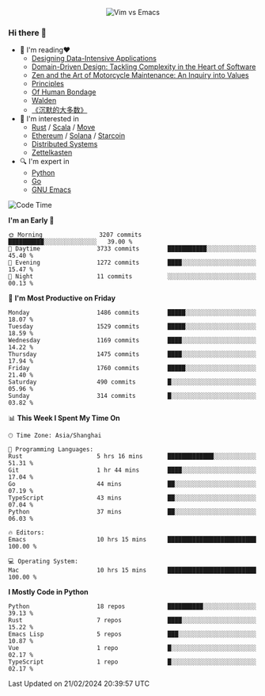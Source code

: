 <p align="center">
    <img src="https://gist.githubusercontent.com/coldnight/e696baffb094e71c96cb302118878eae/raw/40ea5053a6f66cc65f90f437e4173497da225958/banner.gif" alt="Vim vs Emacs" />
</p>

### Hi there 👋

- 📖 I'm reading❤️
    + [Designing Data-Intensive Applications](https://www.oreilly.com/library/view/designing-data-intensive-applications/9781491903063/)
    + [Domain-Driven Design: Tackling Complexity in the Heart of Software](https://www.dddcommunity.org/book/evans_2003/)
    + [Zen and the Art of Motorcycle Maintenance: An Inquiry into Values](https://en.wikipedia.org/wiki/Zen_and_the_Art_of_Motorcycle_Maintenance)
    + [Principles](https://www.principles.com/)
    + [Of Human Bondage](https://en.wikipedia.org/wiki/Of_Human_Bondage)
    + [Walden](https://en.wikipedia.org/wiki/Walden)
    + [《沉默的大多数》](https://en.wikipedia.org/wiki/Silent_majority)
- 🌱 I'm interested in
    + [Rust](https://www.rust-lang.org/) / [Scala](https://www.scala-lang.org/) / [Move](https://github.com/move-language/move/)
    + [Ethereum](https://ethereum.org/en/) / [Solana](https://solana.com/) / [Starcoin](https://github.com/starcoinorg/starcoin)
	+ [Distributed Systems](https://www.linuxzen.com/notes/topics/20200320174417_%E5%88%86%E5%B8%83%E5%BC%8F/)
	+ [Zettelkasten](https://www.linuxzen.com/notes/notes/20220120080920-slip_box/)
- 🔍 I'm expert in
    + [Python](https://www.python.org/)
    + [Go](https://go.dev/)
    + [GNU Emacs](https://www.gnu.org/software/emacs/)

<!--START_SECTION:waka-->
![Code Time](http://img.shields.io/badge/Code%20Time-2%2C687%20hrs%2058%20mins-blue)

**I'm an Early 🐤** 

```text
🌞 Morning                3207 commits        ██████████░░░░░░░░░░░░░░░   39.00 % 
🌆 Daytime                3733 commits        ███████████░░░░░░░░░░░░░░   45.40 % 
🌃 Evening                1272 commits        ████░░░░░░░░░░░░░░░░░░░░░   15.47 % 
🌙 Night                  11 commits          ░░░░░░░░░░░░░░░░░░░░░░░░░   00.13 % 
```
📅 **I'm Most Productive on Friday** 

```text
Monday                   1486 commits        █████░░░░░░░░░░░░░░░░░░░░   18.07 % 
Tuesday                  1529 commits        █████░░░░░░░░░░░░░░░░░░░░   18.59 % 
Wednesday                1169 commits        ████░░░░░░░░░░░░░░░░░░░░░   14.22 % 
Thursday                 1475 commits        ████░░░░░░░░░░░░░░░░░░░░░   17.94 % 
Friday                   1760 commits        █████░░░░░░░░░░░░░░░░░░░░   21.40 % 
Saturday                 490 commits         █░░░░░░░░░░░░░░░░░░░░░░░░   05.96 % 
Sunday                   314 commits         █░░░░░░░░░░░░░░░░░░░░░░░░   03.82 % 
```


📊 **This Week I Spent My Time On** 

```text
🕑︎ Time Zone: Asia/Shanghai

💬 Programming Languages: 
Rust                     5 hrs 16 mins       █████████████░░░░░░░░░░░░   51.31 % 
Git                      1 hr 44 mins        ████░░░░░░░░░░░░░░░░░░░░░   17.04 % 
Go                       44 mins             ██░░░░░░░░░░░░░░░░░░░░░░░   07.19 % 
TypeScript               43 mins             ██░░░░░░░░░░░░░░░░░░░░░░░   07.04 % 
Python                   37 mins             ██░░░░░░░░░░░░░░░░░░░░░░░   06.03 % 

🔥 Editors: 
Emacs                    10 hrs 15 mins      █████████████████████████   100.00 % 

💻 Operating System: 
Mac                      10 hrs 15 mins      █████████████████████████   100.00 % 
```

**I Mostly Code in Python** 

```text
Python                   18 repos            ██████████░░░░░░░░░░░░░░░   39.13 % 
Rust                     7 repos             ████░░░░░░░░░░░░░░░░░░░░░   15.22 % 
Emacs Lisp               5 repos             ███░░░░░░░░░░░░░░░░░░░░░░   10.87 % 
Vue                      1 repo              █░░░░░░░░░░░░░░░░░░░░░░░░   02.17 % 
TypeScript               1 repo              █░░░░░░░░░░░░░░░░░░░░░░░░   02.17 % 
```




 Last Updated on 21/02/2024 20:39:57 UTC
<!--END_SECTION:waka-->
